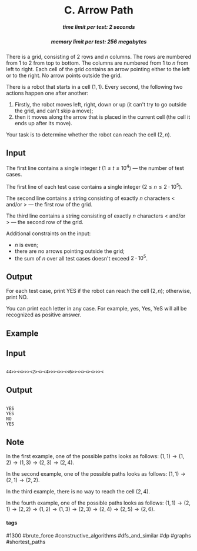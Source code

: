<h1 style='text-align: center;'> C. Arrow Path</h1>

<h5 style='text-align: center;'>time limit per test: 2 seconds</h5>
<h5 style='text-align: center;'>memory limit per test: 256 megabytes</h5>

There is a grid, consisting of $2$ rows and $n$ columns. The rows are numbered from $1$ to $2$ from top to bottom. The columns are numbered from $1$ to $n$ from left to right. Each cell of the grid contains an arrow pointing either to the left or to the right. No arrow points outside the grid.

There is a robot that starts in a cell $(1, 1)$. Every second, the following two actions happen one after another: 

1. Firstly, the robot moves left, right, down or up (it can't try to go outside the grid, and can't skip a move);
2. then it moves along the arrow that is placed in the current cell (the cell it ends up after its move).

Your task is to determine whether the robot can reach the cell $(2, n)$.

## Input

The first line contains a single integer $t$ ($1 \le t \le 10^4$) — the number of test cases.

The first line of each test case contains a single integer ($2 \le n \le 2 \cdot 10^5$).

The second line contains a string consisting of exactly $n$ characters < and/or > — the first row of the grid.

The third line contains a string consisting of exactly $n$ characters < and/or > — the second row of the grid.

Additional constraints on the input: 

* $n$ is even;
* there are no arrows pointing outside the grid;
* the sum of $n$ over all test cases doesn't exceed $2 \cdot 10^5$.
## Output

For each test case, print YES if the robot can reach the cell $(2, n)$; otherwise, print NO.

You can print each letter in any case. For example, yes, Yes, YeS will all be recognized as positive answer.

## Example

## Input


```

44>><<>>><2><><4>>><>><<6>><<><><>>><
```
## Output


```

YES
YES
NO
YES

```
## Note

In the first example, one of the possible paths looks as follows: $(1, 1) \rightarrow (1, 2) \rightarrow (1, 3) \rightarrow (2, 3) \rightarrow (2, 4)$.

In the second example, one of the possible paths looks as follows: $(1, 1) \rightarrow (2, 1) \rightarrow (2, 2)$.

In the third example, there is no way to reach the cell $(2, 4)$.

In the fourth example, one of the possible paths looks as follows: $(1, 1) \rightarrow (2, 1) \rightarrow (2, 2) \rightarrow (1, 2) \rightarrow (1, 3) \rightarrow (2, 3) \rightarrow (2, 4) \rightarrow (2, 5) \rightarrow (2, 6)$.



#### tags 

#1300 #brute_force #constructive_algorithms #dfs_and_similar #dp #graphs #shortest_paths 